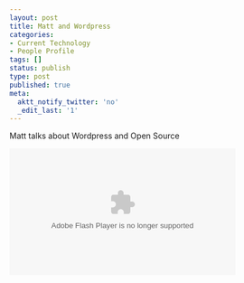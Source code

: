 ```yaml
---
layout: post
title: Matt and Wordpress
categories:
- Current Technology
- People Profile
tags: []
status: publish
type: post
published: true
meta:
  aktt_notify_twitter: 'no'
  _edit_last: '1'
---
```

Matt talks about Wordpress and Open Source

<embed src="http://v.wordpress.com/wp-content/plugins/video/flvplayer.swf?ver=1.10" type="application/x-shockwave-flash" width="400" height="224" allowscriptaccess="always" allowfullscreen="true" flashvars="guid=qJWFLezP&width=400&height=224" title="Matt Mullenweg - WordPress &amp; Open Source"></embed>
